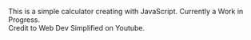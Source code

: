 This is a simple calculator creating with JavaScript. Currently a Work in Progress. </br>
Credit to Web Dev Simplified on Youtube.
